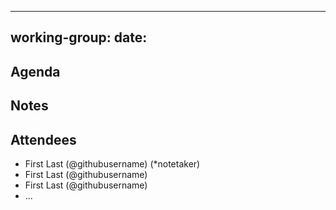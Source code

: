 <!--File should be named "Working-Group-Name_YYYY-MM-DD.md"-->

---
working-group: <Working group name>
date: <YYY-MM-DD>
---

## Agenda

## Notes

## Attendees

- First Last (@githubusername) (*notetaker)
- First Last (@githubusername)
- First Last (@githubusername)
- ...
